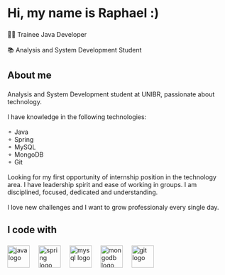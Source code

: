 <h1 align="left">Hi, my name is Raphael :)</h1>

###

<p align="left">🧑‍💻 Trainee Java Developer<br><br>📚 Analysis and System Development Student</p>

###

<h2 align="left">About me</h2>

###

<p align="left">Analysis and System Development student at UNIBR, passionate about technology.<br><br>I have knowledge in the following technologies:<br><br>⚬ Java<br>⚬ Spring<br>⚬ MySQL<br>⚬ MongoDB<br>⚬ Git<br><br>Looking for my first opportunity of internship position in the technology area. I have leadership spirit and ease of working in groups. I am disciplined, focused, dedicated and understanding.<br><br>I love new challenges and I want to grow professionaly every single day.</p>

###

<h2 align="left">I code with</h2>

###

<div align="left">
  <img src="https://cdn.jsdelivr.net/gh/devicons/devicon/icons/java/java-original.svg" height="50" alt="java logo"  />
  <img width="12" />
  <img src="https://cdn.jsdelivr.net/gh/devicons/devicon/icons/spring/spring-original.svg" height="50" alt="spring logo"  />
  <img width="12" />
  <img src="https://cdn.jsdelivr.net/gh/devicons/devicon/icons/mysql/mysql-original.svg" height="50" alt="mysql logo"  />
  <img width="12" />
  <img src="https://cdn.jsdelivr.net/gh/devicons/devicon/icons/mongodb/mongodb-original.svg" height="50" alt="mongodb logo"  />
  <img width="12" />
  <img src="https://cdn.jsdelivr.net/gh/devicons/devicon/icons/git/git-original.svg" height="50" alt="git logo"  />
</div>

###
